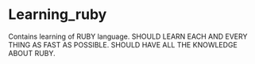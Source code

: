 # Learning_ruby
Contains learning of RUBY language.
SHOULD LEARN EACH AND EVERY THING AS FAST AS POSSIBLE.
    SHOULD HAVE ALL THE KNOWLEDGE ABOUT RUBY.
